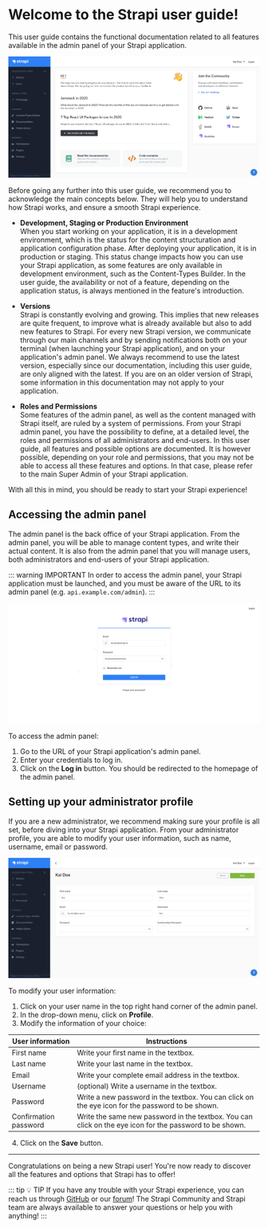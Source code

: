 # Welcome to the Strapi user guide!

This user guide contains the functional documentation related to all features available in the admin panel of your Strapi application. 

![Homepage of the Admin Panel](../assets/getting-started/admin-panel-homepage.png)

Before going any further into this user guide, we recommend you to acknowledge the main concepts below. They will help you to understand how Strapi works, and ensure a smooth Strapi experience.

- **Development, Staging or Production Environment** <br> When you start working on your application, it is in a development environment, which is the status for the content structuration and application configuration phase. After deploying your application, it is in production or staging. This status change impacts how you can use your Strapi application, as some features are only available in development environment, such as the Content-Types Builder. In the user guide, the availability or not of a feature, depending on the application status, is always mentioned in the feature's introduction.

- **Versions** <br> Strapi is constantly evolving and growing. This implies that new releases are quite frequent, to improve what is already available but also to add new features to Strapi. For every new Strapi version, we communicate through our main channels and by sending notifications both on your terminal (when launching your Strapi application), and on your application's admin panel. We always recommend to use the latest version, especially since our documentation, including this user guide, are only aligned with the latest<!-- (see Update Strapi version or refer to our migration guides to update your Strapi application) -->. If you are on an older version of Strapi, some information in this documentation may not apply to your application. 

- **Roles and Permissions** <br> Some features of the admin panel, as well as the content managed with Strapi itself, are ruled by a system of permissions. From your Strapi admin panel, you have the possibility to define, at a detailed level, the roles and permissions of all administrators and end-users. In this user guide, all features and possible options are documented. It is however possible, depending on your role and permissions, that you may not be able to access all these features and options. In that case, please refer to the main Super Admin of your Strapi application.

With all this in mind, you should be ready to start your Strapi experience!


## Accessing the admin panel

The admin panel is the back office of your Strapi application. From the admin panel, you will be able to manage content types, and write their actual content. It is also from the admin panel that you will manage users, both administrators and end-users of your Strapi application.

::: warning IMPORTANT
In order to access the admin panel, your Strapi application must be launched<!-- (see Installing Strapi) -->, and you must be aware of the URL to its admin panel (e.g. `api.example.com/admin`).
:::

![User profile](../assets/getting-started/login-page.png)

To access the admin panel:

1. Go to the URL of your Strapi application's admin panel.
2. Enter your credentials to log in.
3. Click on the **Log in** button. You should be redirected to the homepage of the admin panel.


## Setting up your administrator profile

If you are a new administrator, we recommend making sure your profile is all set, before diving into your Strapi application. From your administrator profile, you are able to modify your user information, such as name, username, email or password.

![User profile](../assets/getting-started/user-information-profile.png)

To modify your user information:

1. Click on your user name in the top right hand corner of the admin panel.
2. In the drop-down menu, click on **Profile**.
3. Modify the information of your choice:

| User information       | Instructions                                                                                             |
| ---------------------- |----------------------------------------------------------------------------------------------------------|
| First name             | Write your first name in the textbox.                                                                    |
| Last name              | Write your last name in the textbox.                                                                     |
| Email                  | Write your complete email address in the textbox.                                                        |
| Username               | (optional) Write a username in the textbox.                                                              |
| Password               | Write a new password in the textbox. You can click on the eye icon for the password to be shown.         |
| Confirmation password  | Write the same new password in the textbox. You can click on the eye icon for the password to be shown.  |

4. Click on the **Save** button.

***

Congratulations on being a new Strapi user! You're now ready to discover all the features and options that Strapi has to offer!

::: tip 💡 TIP
If you have any trouble with your Strapi experience, you can reach us through [GitHub](https://github.com/strapi/) or our [forum](https://forum.strapi.io/)! The Strapi Community and Strapi team are always available to answer your questions or help you with anything!
:::